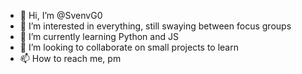 - 👋 Hi, I’m @SvenvG0
- 👀 I’m interested in everything, still swaying between focus groups
- 🌱 I’m currently learning Python and JS
- 💞️ I’m looking to collaborate on small projects to learn
- 📫 How to reach me, pm

<!---
SvenvG0/SvenvG0 is a ✨ special ✨ repository because its `README.md` (this file) appears on your GitHub profile.
You can click the Preview link to take a look at your changes.
--->

